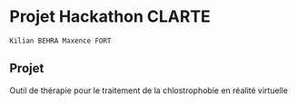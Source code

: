 # Projet Hackathon CLARTE 

	Kilian BEHRA Maxence FORT
	
## Projet
Outil de thérapie pour le traitement de la chlostrophobie en réalité virtuelle

### 
